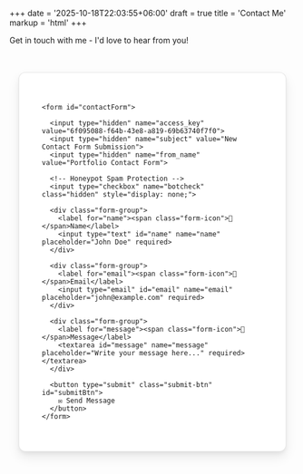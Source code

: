 +++
date = '2025-10-18T22:03:55+06:00'
draft = true
title = 'Contact Me'
markup = 'html'
+++

Get in touch with me - I'd love to hear from you!

<style>
  .contact-wrapper {
    max-width: 650px;
    margin: 3rem auto;
    padding: 0 1rem;
  }
  
  .contact-form {
    background: var(--bg-secondary, #ffffff);
    padding: 2.5rem;
    border-radius: 12px;
    box-shadow: 0 4px 6px rgba(0, 0, 0, 0.05), 
                0 10px 20px rgba(0, 0, 0, 0.08);
    border: 1px solid var(--border-color, rgba(0, 0, 0, 0.1));
  }
  
  .form-group {
    margin-bottom: 1.8rem;
  }
  
  .form-group label {
    display: block;
    margin-bottom: 0.6rem;
    font-weight: 600;
    color: var(--fg, #24292e);
    font-size: 1.1rem;
  }
  
  .contact-form input,
  .contact-form textarea {
    width: 100%;
    padding: 16px 18px;
    border: 2px solid var(--border-color, #d1d5da);
    border-radius: 8px;
    font-size: 1.1rem;
    font-family: inherit;
    box-sizing: border-box;
    transition: all 0.3s ease;
    background: var(--bg, #ffffff);
    color: var(--fg, #24292e);
  }
  
  .contact-form input::placeholder,
  .contact-form textarea::placeholder {
    color: var(--fg-secondary, #6a737d);
    opacity: 0.7;
    font-size: 1.05rem;
  }
  
  .contact-form input:focus,
  .contact-form textarea:focus {
    outline: none;
    border-color: var(--link, #0366d6);
    box-shadow: 0 0 0 3px var(--focus-ring, rgba(3, 102, 214, 0.15));
  }
  
  .contact-form textarea {
    resize: vertical;
    min-height: 160px;
    line-height: 1.7;
  }
  
  .submit-btn {
    width: 100%;
    background: linear-gradient(135deg, #667eea 0%, #764ba2 100%);
    color: #ffffff;
    padding: 16px 32px;
    border: none;
    border-radius: 8px;
    cursor: pointer;
    font-size: 1.15rem;
    font-weight: 600;
    transition: all 0.3s ease;
    text-transform: uppercase;
    letter-spacing: 0.5px;
  }
  
  .submit-btn:hover:not(:disabled) {
    transform: translateY(-2px);
    box-shadow: 0 7px 14px rgba(102, 126, 234, 0.4);
    background: linear-gradient(135deg, #5a67d8 0%, #6b46a0 100%);
  }
  
  .submit-btn:active {
    transform: translateY(0);
  }
  
  .submit-btn:disabled {
    opacity: 0.6;
    cursor: not-allowed;
    transform: none;
  }
  
  .form-icon {
    display: inline-block;
    margin-right: 8px;
    font-size: 1.2rem;
  }
  
  .alert {
    padding: 1rem 1.2rem;
    border-radius: 8px;
    margin-bottom: 1.5rem;
    font-size: 1rem;
    display: none;
    animation: slideDown 0.3s ease;
  }
  
  @keyframes slideDown {
    from {
      opacity: 0;
      transform: translateY(-10px);
    }
    to {
      opacity: 1;
      transform: translateY(0);
    }
  }
  
  .alert.show {
    display: block;
  }
  
  .alert-success {
    background: #d4edda;
    color: #155724;
    border: 1px solid #c3e6cb;
  }
  
  .alert-error {
    background: #f8d7da;
    color: #721c24;
    border: 1px solid #f5c6cb;
  }
  
  /* Dark Mode */
  @media (prefers-color-scheme: dark) {
    .contact-form {
      background: rgba(255, 255, 255, 0.03);
      box-shadow: 0 4px 6px rgba(0, 0, 0, 0.3), 
                  0 10px 20px rgba(0, 0, 0, 0.2);
      border: 1px solid rgba(255, 255, 255, 0.1);
    }
    
    .form-group label {
      color: #e1e4e8;
    }
    
    .contact-form input,
    .contact-form textarea {
      background: rgba(255, 255, 255, 0.05);
      border-color: rgba(255, 255, 255, 0.15);
      color: #e1e4e8;
    }
    
    .contact-form input::placeholder,
    .contact-form textarea::placeholder {
      color: #8b949e;
    }
    
    .contact-form input:focus,
    .contact-form textarea:focus {
      border-color: #58a6ff;
      box-shadow: 0 0 0 3px rgba(88, 166, 255, 0.2);
      background: rgba(255, 255, 255, 0.08);
    }
    
    .alert-success {
      background: rgba(40, 167, 69, 0.2);
      color: #7dffaf;
      border-color: rgba(40, 167, 69, 0.4);
    }
    
    .alert-error {
      background: rgba(220, 53, 69, 0.2);
      color: #ff7b8e;
      border-color: rgba(220, 53, 69, 0.4);
    }
  }
  
  body.colorscheme-dark .contact-form {
    background: rgba(255, 255, 255, 0.03);
    box-shadow: 0 4px 6px rgba(0, 0, 0, 0.3), 
                0 10px 20px rgba(0, 0, 0, 0.2);
    border: 1px solid rgba(255, 255, 255, 0.1);
  }
  
  body.colorscheme-dark .form-group label {
    color: #e1e4e8;
  }
  
  body.colorscheme-dark .contact-form input,
  body.colorscheme-dark .contact-form textarea {
    background: rgba(255, 255, 255, 0.05);
    border-color: rgba(255, 255, 255, 0.15);
    color: #e1e4e8;
  }
  
  body.colorscheme-dark .contact-form input::placeholder,
  body.colorscheme-dark .contact-form textarea::placeholder {
    color: #8b949e;
  }
  
  body.colorscheme-dark .contact-form input:focus,
  body.colorscheme-dark .contact-form textarea:focus {
    border-color: #58a6ff;
    box-shadow: 0 0 0 3px rgba(88, 166, 255, 0.2);
    background: rgba(255, 255, 255, 0.08);
  }
  
  body.colorscheme-dark .alert-success {
    background: rgba(40, 167, 69, 0.2);
    color: #7dffaf;
    border-color: rgba(40, 167, 69, 0.4);
  }
  
  body.colorscheme-dark .alert-error {
    background: rgba(220, 53, 69, 0.2);
    color: #ff7b8e;
    border-color: rgba(220, 53, 69, 0.4);
  }
  
  @media (max-width: 600px) {
    .contact-form {
      padding: 1.5rem;
    }
  }
</style>

<div class="contact-wrapper">
  <div class="contact-form">
    <div class="alert alert-success" id="successMessage">
      <strong>✅ Success!</strong> Your message has been sent successfully. I'll get back to you soon!
    </div>
    <div class="alert alert-error" id="errorMessage">
      <strong>❌ Error!</strong> Something went wrong. Please try again later.
    </div>

    <form id="contactForm">
      
      <input type="hidden" name="access_key" value="6f095088-f64b-43e8-a819-69b63740f7f0">
      <input type="hidden" name="subject" value="New Contact Form Submission">
      <input type="hidden" name="from_name" value="Portfolio Contact Form">
      
      <!-- Honeypot Spam Protection -->
      <input type="checkbox" name="botcheck" class="hidden" style="display: none;">
      
      <div class="form-group">
        <label for="name"><span class="form-icon">👤</span>Name</label>
        <input type="text" id="name" name="name" placeholder="John Doe" required>
      </div>
      
      <div class="form-group">
        <label for="email"><span class="form-icon">📧</span>Email</label>
        <input type="email" id="email" name="email" placeholder="john@example.com" required>
      </div>
      
      <div class="form-group">
        <label for="message"><span class="form-icon">💬</span>Message</label>
        <textarea id="message" name="message" placeholder="Write your message here..." required></textarea>
      </div>
      
      <button type="submit" class="submit-btn" id="submitBtn">
        ✉️ Send Message
      </button>
    </form>
  </div>
</div>

<script>
const form = document.getElementById('contactForm');
const submitBtn = document.getElementById('submitBtn');
const successMessage = document.getElementById('successMessage');
const errorMessage = document.getElementById('errorMessage');

form.addEventListener('submit', async function(e) {
  e.preventDefault();
  
  // Hide previous messages
  successMessage.classList.remove('show');
  errorMessage.classList.remove('show');
  
  // Disable button and show loading
  submitBtn.disabled = true;
  submitBtn.innerHTML = '⏳ Sending...';
  
  // Get form data
  const formData = new FormData(form);
  
  try {
    const response = await fetch('https://api.web3forms.com/submit', {
      method: 'POST',
      body: formData
    });
    
    const data = await response.json();
    
    if (data.success) {
      // Show success message
      successMessage.classList.add('show');
      form.reset();
      
      // Scroll to success message
      successMessage.scrollIntoView({ behavior: 'smooth', block: 'nearest' });
      
      // Hide success message after 5 seconds
      setTimeout(() => {
        successMessage.classList.remove('show');
      }, 5000);
    } else {
      throw new Error('Form submission failed');
    }
  } catch (error) {
    // Show error message
    errorMessage.classList.add('show');
    errorMessage.scrollIntoView({ behavior: 'smooth', block: 'nearest' });
    
    // Hide error message after 5 seconds
    setTimeout(() => {
      errorMessage.classList.remove('show');
    }, 5000);
  } finally {
    // Re-enable button
    submitBtn.disabled = false;
    submitBtn.innerHTML = '✉️ Send Message';
  }
});
</script>